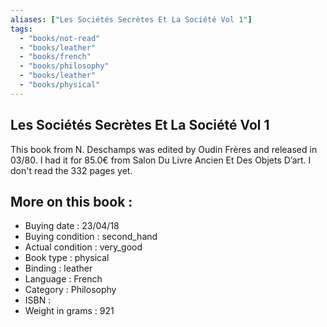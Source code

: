 ```yaml
---
aliases: ["Les Sociétés Secrètes Et La Société Vol 1"] 
tags: 
  - "books/not-read" 
  - "books/leather" 
  - "books/french"
  - "books/philosophy"
  - "books/leather"
  - "books/physical"
---
```



## Les Sociétés Secrètes Et La Société Vol 1
This book from N. Deschamps was edited by Oudin Frères and released in 03/80. I had it for 85.0€ from Salon Du Livre Ancien Et Des Objets D’art. I don't read the 332 pages yet.

## More on this book :
- Buying date : 23/04/18
- Buying condition : second_hand
- Actual condition : very_good
- Book type : physical
- Binding : leather
- Language : French
- Category : Philosophy
- ISBN : 
- Weight in grams : 921
